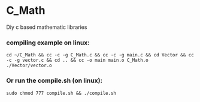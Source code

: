 # C_Math
Diy c based mathematic libraries

### compiling example on linux:  
    cd ~/C_Math && cc -c -g C_Math.c && cc -c -g main.c && cd Vector && cc -c -g vector.c && cd .. && cc -o main main.o C_Math.o ./Vector/vector.o
### Or run the compile.sh (on linux):
    sudo chmod 777 compile.sh && ./compile.sh
